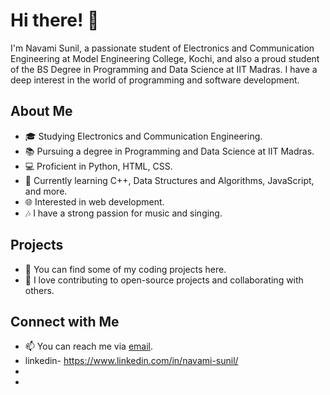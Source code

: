 # Hi there! 👋

I'm Navami Sunil, a passionate student of Electronics and Communication Engineering at Model Engineering College, Kochi, and also a proud student of the BS Degree in Programming and Data Science at IIT Madras. I have a deep interest in the world of programming and software development.

## About Me

- 🎓 Studying Electronics and Communication Engineering.
- 📚 Pursuing a degree in Programming and Data Science at IIT Madras.
- 💻 Proficient in Python, HTML, CSS.
- 🌱 Currently learning C++, Data Structures and Algorithms, JavaScript, and more.
- 🌐 Interested in web development.
- 🎶 I have a strong passion for music and singing.

## Projects

- 🔗 You can find some of my coding projects here.
- 📄 I love contributing to open-source projects and collaborating with others.

## Connect with Me

- 📫 You can reach me via [email](mailto:navamisunil.mec@gmail.com).
- linkedin- https://www.linkedin.com/in/navami-sunil/
- 
-
